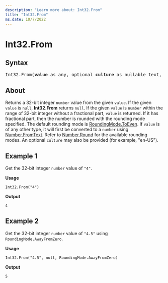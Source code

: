 ```yaml
---
description: "Learn more about: Int32.From"
title: "Int32.From"
ms.date: 10/7/2022
---
```

# Int32.From

## Syntax

<pre>
Int32.From(<b>value</b> as any, optional <b>culture</b> as nullable text, optional <b>roundingMode</b> as nullable number) as nullable number
</pre>

## About

Returns a 32-bit integer `number` value from the given `value`. If the given `value` is `null`, **Int32.From** returns `null`. If the given `value` is `number` within the range of 32-bit integer without a fractional part, `value` is returned. If it has fractional part, then the number is rounded with the rounding mode specified. The default rounding mode is [RoundingMode.ToEven](roundingmode-type.md). If `value` is of any other type, it will first be converted to a `number` using [Number.FromText](number-fromtext.md). Refer to [Number.Round](number-round.md) for the available rounding modes. An optional `culture` may also be provided (for example, "en-US").

## Example 1

Get the 32-bit integer `number` value of `"4"`.

**Usage**

```powerquery-m
Int32.From("4")
```

**Output**

`4`

## Example 2

Get the 32-bit integer `number` value of `"4.5"` using `RoundingMode.AwayFromZero`.

**Usage**

```powerquery-m
Int32.From("4.5", null, RoundingMode.AwayFromZero)
```

**Output**

`5`
